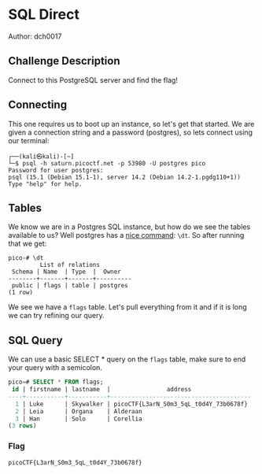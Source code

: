 # SQL Direct
Author: dch0017

## Challenge Description
Connect to this PostgreSQL server and find the flag!

## Connecting
This one requires us to boot up an instance, so let's get that started. 
We are given a connection string and a password (postgres), so lets connect using our terminal:
```console
┌──(kali㉿kali)-[~]
└─$ psql -h saturn.picoctf.net -p 53980 -U postgres pico              
Password for user postgres: 
psql (15.1 (Debian 15.1-1), server 14.2 (Debian 14.2-1.pgdg110+1))
Type "help" for help.
```

## Tables
We know we are in a Postgres SQL instance, but how do we see the tables available to us? Well postgres has a [nice command](https://www.postgresqltutorial.com/postgresql-administration/postgresql-show-tables/): ```\dt```. So after running that we get:
```console
pico-# \dt
         List of relations
 Schema | Name  | Type  |  Owner   
--------+-------+-------+----------
 public | flags | table | postgres
(1 row)

```

We see we have a ``flags`` table. Let's pull everything from it and if it is long we can try refining our query.

## SQL Query
We can use a basic SELECT * query on the ```flags``` table, make sure to end your query with a semicolon.

```sql
pico=# SELECT * FROM flags;  
 id | firstname | lastname  |                address                 
----+-----------+-----------+----------------------------------------
  1 | Luke      | Skywalker | picoCTF{L3arN_S0m3_5qL_t0d4Y_73b0678f}
  2 | Leia      | Organa    | Alderaan
  3 | Han       | Solo      | Corellia
(3 rows)
```

### Flag
```
picoCTF{L3arN_S0m3_5qL_t0d4Y_73b0678f}
```

